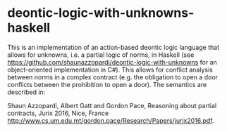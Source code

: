 # deontic-logic-with-unknowns-haskell

This is an implementation of an action-based deontic logic language that allows for unknowns, i.e. a partial logic of norms, in Haskell (see https://github.com/shaunazzopardi/deontic-logic-with-unknowns for an object-oriented implementation in C#). This allows for conflict analysis between norms in a complex contract (e.g. the obligation to open a door conflicts between the prohibition to open a door). The semantics are described in:

Shaun Azzopardi, Albert Gatt and Gordon Pace, Reasoning about partial contracts, Jurix 2016, Nice, France http://www.cs.um.edu.mt/gordon.pace/Research/Papers/jurix2016.pdf.


